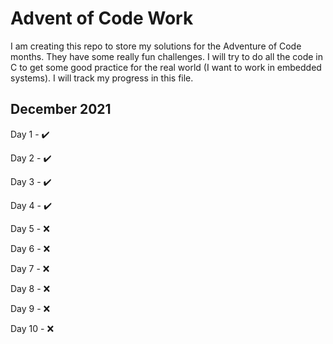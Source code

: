 # Advent of Code Work
I am creating this repo to store my solutions for the Adventure of Code months. They have some really fun challenges. I will try to do all the code in C to get some good practice for the real world (I want to work in embedded systems). I will track my progress in this file.

## December 2021
Day 1 - :heavy_check_mark:

Day 2 - :heavy_check_mark:

Day 3 - :heavy_check_mark:

Day 4 - :heavy_check_mark:

Day 5 - :x:

Day 6 - :x:

Day 7 - :x:

Day 8 - :x:

Day 9 - :x:

Day 10 - :x:
